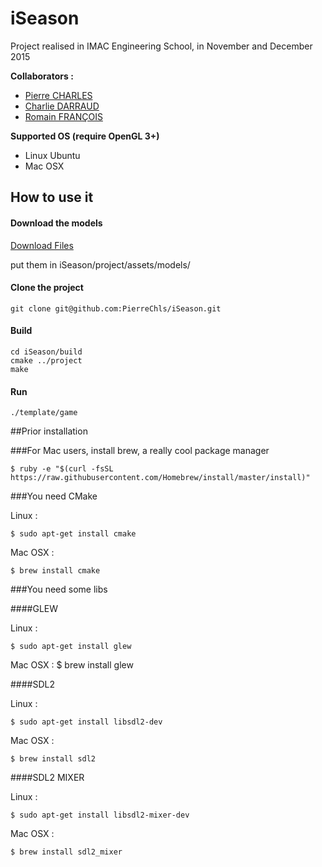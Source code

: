 # iSeason

Project realised in IMAC Engineering School, in November and December 2015

**Collaborators :**

- [Pierre CHARLES](https://github.com/PierreChls)
- [Charlie DARRAUD](https://github.com/charliesrc)
- [Romain FRANÇOIS](https://github.com/Arctic76)

**Supported OS (require OpenGL 3+)**

- Linux Ubuntu
- Mac OSX


## How to use it

#### Download the models
	
[Download Files](https://drive.google.com/folderview?id=0B9RhOR0UbDtoR2VzZ19QMUY4WUU&usp=sharing)

put them in iSeason/project/assets/models/

#### Clone the project

	git clone git@github.com:PierreChls/iSeason.git
	
#### Build

	cd iSeason/build
	cmake ../project
	make
	
#### Run

	./template/game

##Prior installation

###For Mac users, install brew, a really cool package manager

    $ ruby -e "$(curl -fsSL https://raw.githubusercontent.com/Homebrew/install/master/install)"

###You need CMake

Linux :

    $ sudo apt-get install cmake

Mac OSX :

    $ brew install cmake
    

###You need some libs

####GLEW

Linux :

    $ sudo apt-get install glew

Mac OSX :
    $ brew install glew

####SDL2

Linux :

    $ sudo apt-get install libsdl2-dev

Mac OSX :

    $ brew install sdl2

####SDL2 MIXER

Linux :

    $ sudo apt-get install libsdl2-mixer-dev

Mac OSX :

    $ brew install sdl2_mixer

